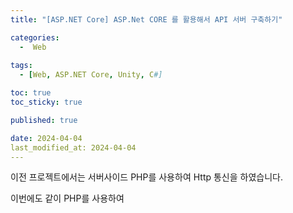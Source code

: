 ```yaml
---
title: "[ASP.NET Core] ASP.Net CORE 를 활용해서 API 서버 구축하기"

categories:
  -  Web
  
tags:
  - [Web, ASP.NET Core, Unity, C#]

toc: true
toc_sticky: true

published: true

date: 2024-04-04
last_modified_at: 2024-04-04
---
```


이전 프로젝트에서는 서버사이드 PHP를 사용하여 Http 통신을 하였습니다.

이번에도 같이 PHP를 사용하여  